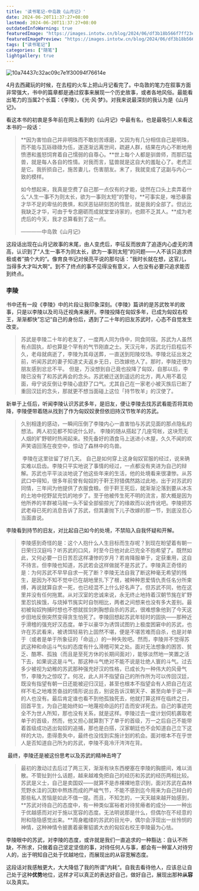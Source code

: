 ```yaml
---
title: '读书笔记-中岛敦《山月记》'
date: 2024-06-20T11:37:27+08:00
lastmod: 2024-06-20T11:37:27+08:00
outdatedInfoWarning: true
featuredImage: "https://images.intotw.cn/blog/2024/06/df3b18b566f7ff23eb34cb85dec1d71c.png"
featuredImagePreview: "https://images.intotw.cn/blog/2024/06/df3b18b566f7ff23eb34cb85dec1d71c.png"
tags: ["读书笔记"]
categories: ["随笔"]
lightgallery: true
---
```


![10a74437c32ac09c7e1f30094f76614e](https://images.intotw.cn/blog/2024/06/df3b18b566f7ff23eb34cb85dec1d71c.png)

​	4月去西藏玩的时候，在去程的火车上把山月记看完了。中岛敦的笔力在叙事方面非常强大，书中的篇章都是通过叙事来展现一个历史故事，或者各地风俗。最能看出笔力的当属2个长篇：《李陵》，《光·风·梦》。对我来说最深刻的我认为是《山月记》。

​	看这本书的初衷是多年前在网上看到的《山月记》中最有名，也是最吸引人来看这本书的一段话：

>  	**因为害怕自己并非明珠而不敢刻苦琢磨，又因为有几分相信自己是明珠，而不能与瓦砾碌碌为伍，遂逐渐远离世间，疏避人群，结果在内心不断地用愤懑和羞怒饲育着自己懦弱的自尊心。**世上每个人都是驯兽师，而那匹猛兽，就是每人各自的性情。对我而言，猛兽就是这自大的羞耻心了。老虎正是它。我折损自己，施苦妻儿，伤害朋友。末了，我就变成了这副与内心一致的模样。
>
> ​	如今想起来，我真是空费了自己那一点仅有的才能，徒然在口头上卖弄着什么“人生一事不为则太长，欲为一事则太短”的警句，**可事实是，唯恐暴露才华不足的卑怯的畏惧，和厌恶钻研刻苦的惰怠，就是我的全部了。但远比我缺乏才华，可由于专念磨砺而成就堂堂诗家的，也颇不乏其人。**成为老虎后的今天，我才总算看到了这一点。
>
> ————中岛敦《山月记》

​	这段话出现在山月记故事的末尾，由人变虎后，李征反而放弃了追逐内心虚无的清高，认识到了“人生一事不为则太长，欲为一事则太短”的问题——人不该只追求终极或者”搞个大的“。像育良书记对侯亮平说的那句话：”我时长就在想，这官儿，当得多大才叫大啊“。到不了终点的事不见得没有意义，人也没有必要只追求能否到终点。

### 李陵

​	书中还有一段《李陵》中的片段让我印象深刻。《李陵》篇讲的是苏武牧羊的故事，只是以李陵以及司马迁视角来展开。李陵投降在匈奴多年，已成为匈奴右校王，渐渐都快”忘记“自己的身份后，遇到了二十年的旧友苏武时，心态不自觉发生改变。

>​	苏武是李陵二十年的老友了，一度两人同为侍中，同食同宿。苏武为人虽然有点固执，却也算是个罕有的气节刚直之士。天汉元年，苏武北行启程后不久，老母就病逝了，李陵为其母送葬，一直送到阳陵坟场。李陵北征出发之前，听闻苏武的妻子知道丈夫返乡无日，已改嫁他人了。那时，李陵还很为朋友感到忿忿不平。 但是，万没想到自己竟也投降了匈奴，自那以后，李陵已没有了和苏武再会的念头。苏武被迁送到遥远的北方，两人用不着见面，毋宁说反倒让李陵心底舒了口气。尤其自己在一家老小被灭族后已断了重回汉廷的念头，那就更不想当面碰上这位「持节牧羊」的汉使了。

​	新单于上任后，听闻李陵认识苏武多年，是旧友，便让李陵去找苏武看能否将其劝降，李陵便带着随从找到了作为匈奴奴隶但依旧持汉节牧羊的苏武。

>​	久别相逢的感动，一瞬间压倒了李陵内心一直害怕与苏武见面的那点隐私的想法。两人初见都不知说什么好。 李陵的随从搭起了几座穹帐，这块荒无人烟的旷野顿时热闹起来。预先备好的酒食马上送进小木屋，久久不闻的欢声笑语回荡在夜空中，惊动了森林中的鸟兽。
>
>​	李陵在这里驻留了好几天。 自己是如何穿上这身匈奴官服的经过，说来确实难以启齿。李陵只平实地说了事情的经过，一点都没有夹进为自己的辩解。苏武也平平淡淡地说了他这些年来的生活，他的处境看来很凄惨。从苏武口中得知，很多年前曾有匈奴的于靬王狩猎偶然路过此地，出于对苏武的同情，三年间为他提供了衣服食粮。但于靬王死后，就渐渐沦落到要从冰冻的土地中挖野鼠充饥的地步了。至于他被传生死不明的流言，那大概是因为他所养的羊群被马贼一头不留全部偷掠光了的缘故而以讹传讹吧。李陵把苏武老母已死的消息告诉了苏武，但其妻抛下儿子改嫁的那一节，到底没忍心当面直说。 

​	李陵看到持节的旧友，对比起自己如今的处境，不禁陷入自我怀疑和开解。

>​	李陵感到奇怪的是：这个人抱什么人生目标而生存呢？到现在盼望着有朝一日荣归汉庭吗？听苏武的口风，时至今日他对此已完全不抱希望了。既然如此，又何必要一日日苦忍这样凄惨的岁月？若肯降服单于，定获重用，这自不待言。但李陵也知道，苏武若会这样做就不是苏武了。李陵真正奇怪的是：为何苏武不早早自求一死了断？李陵无法自我了断这种毫无希望的残生，是因为不知不觉中已在胡地里扎下了根，被种种恩爱情仇责任名分所束缚，再说就算自求一死，也已经混不上什么好名声了。但苏武不同，他在这里并没有任何拖累。从对汉室的忠诚来说，永无终止地持着汉朝节旄在旷野里忍饥挨饿，与烧掉节旄实时自刎相比，两者之间想来也没有多大差别。最初被匈奴拘捕时想也不想就拔剑刺胸想自杀的苏武，很难想象他到了今天这步田地反倒突然变得贪生怕死了。李陵回想起苏武年轻时的固执——那种近乎滑稽的强充好汉态度。单于以豪华为诱饵试图钓上极度困窘中的苏武，也许在苏武看来，被诱饵轻易钓上固然不堪，便是不堪苦难而自杀，也是对单于（或者是单于所象征的「命运」）的一种失败吧。然而，李陵并不觉得苏武这种和命运斗气似的态度有什么滑稽可笑之处。面对无法想象的困苦、贫乏、酷寒、孤独（而且是至死方休的长期间面对），能够淡然地一笑置之活下去，如果说这是斗气，那这种斗气绝对不能不说是壮绝人寰的斗气。过去多少被视为幼稚的苏武那种强充好汉的性格，已成长为一种伟大的风骨气节，李陵为之惊叹了。何况，此人并不指望自己的所作所为可以传回汉廷，既没有指望有朝一日还能被迎归汉廷，甚至也根本不指望会有人把自己在这样不毛之地难苦奋战的情形说出去，别说告诉汉朝天子、甚至向单于说一声的人也没有。最后肯定谁也看不到他孤独死去，他就打算这样在临终之日，回首平生，为自己能始终如一地蔑视命运的打击而安详死去。自己的事迹完全不为世人所知，那也没有关系，就是这样。李陵过去一度计划伺机袭取老单于的首级，然而，他又担心就算割下了单于的首级，万一之后自己不能带着首级成功逃出匈奴的追捕，那也是白搭，汉家朝廷也不会知道自己立下这样的大功，患得患失中，最终也没找到实施计划的机会。面对根本不在乎世人是否知道自己所为的苏武，李陵不竟冷汗涔涔在背。

​	最终，李陵还是被这份思考以及苏武的精神击垮了

> ​	最初的激动过去后过了两三天，渐渐有块东西梗塞在李陵的胸臆间，难以消散。不管扯到什么话题，越来越难免把自己的经历和苏武的经历两相比较。苏武是义士，自己是卖国奴——就算不是赤裸裸地意识到，面对苏武在森林荒野水洼的沉默中熬炼而成的严峻气节，不能不感到迄今用来为自己辩白的那些私人苦恼是如此不值一提。而且，不知怎的，一天天越来越开始感到，**苏武对待自己的态度中，有一种类似富裕者对待贫瘠者的成分——一种出于优越感而对对于施以宽容的态度。无法明说那是什么，但偶尔在不经意的附和隐隐感觉出来。**周身繿缕的苏武的目光中，偶尔会浮现出一丝怜悯的神情，这种神情令披裹着豪奢貂裘大衣的匈奴右校王李陵最为心怯。

​	李陵眼中的苏武，对李陵的态度，或许就是我们一直追求的一种豁达：自认不所缺，不所求，只做着自己坚定坚信的事，对待任何人与事，都会有一种富人对待穷人的，出于明知自己处于优越地位，而展现出的从容宽解态度。

​	这段话对我感触更大，大大降低了我的所谓”内耗“。自我去看待他人，应该总让自己处于这种**优势**地位，这样才可以真正的表达好自己，做好自己，展现出那种**从容**以及真实。

